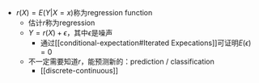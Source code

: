- $r(X)=E(Y|X=x)$称为regression function
  - 估计$r$称为regression
  - $Y=r(X)+\epsilon$，其中$\epsilon$是噪声
    - 通过[[conditional-expectation#Iterated Expecations]]可证明$E(\epsilon)=0$
  - 不一定需要知道$r$，能预测新的：prediction / classification
    - [[discrete-continuous]]